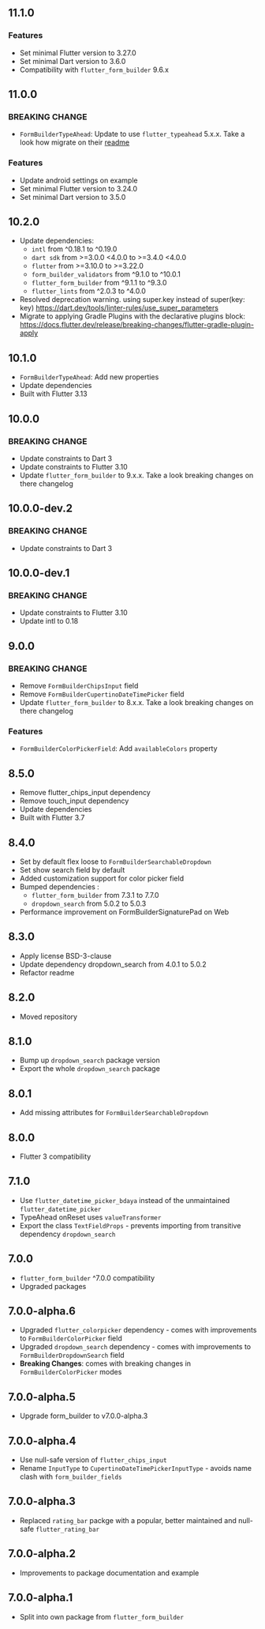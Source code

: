 ## 11.1.0

### Features

* Set minimal Flutter version to 3.27.0
* Set minimal Dart version to 3.6.0
* Compatibility with `flutter_form_builder` 9.6.x

## 11.0.0

### BREAKING CHANGE

* `FormBuilderTypeAhead`: Update to use `flutter_typeahead` 5.x.x. Take a look how migrate on their [readme](https://pub.dev/packages/flutter_typeahead#from-4x-to-5x)

### Features

* Update android settings on example
* Set minimal Flutter version to 3.24.0
* Set minimal Dart version to 3.5.0

## 10.2.0

* Update dependencies:
  * `intl` from ^0.18.1 to ^0.19.0
  * `dart sdk` from >=3.0.0 <4.0.0 to >=3.4.0 <4.0.0
  * `flutter` from >=3.10.0 to >=3.22.0
  * `form_builder_validators` from ^9.1.0 to ^10.0.1
  * `flutter_form_builder` from ^9.1.1 to ^9.3.0
  * `flutter_lints` from ^2.0.3 to ^4.0.0
* Resolved deprecation warning. using super.key instead of super(key: key) https://dart.dev/tools/linter-rules/use_super_parameters
* Migrate to applying Gradle Plugins with the declarative plugins block: https://docs.flutter.dev/release/breaking-changes/flutter-gradle-plugin-apply 

## 10.1.0

* `FormBuilderTypeAhead`: Add new properties
* Update dependencies
* Built with Flutter 3.13

## 10.0.0

### BREAKING CHANGE

* Update constraints to Dart 3
* Update constraints to Flutter 3.10
* Update `flutter_form_builder` to 9.x.x. Take a look breaking changes on there changelog

## 10.0.0-dev.2

### BREAKING CHANGE

* Update constraints to Dart 3

## 10.0.0-dev.1

### BREAKING CHANGE

* Update constraints to Flutter 3.10
* Update intl to 0.18

## 9.0.0

### BREAKING CHANGE

* Remove `FormBuilderChipsInput` field
* Remove `FormBuilderCupertinoDateTimePicker` field
* Update `flutter_form_builder` to 8.x.x. Take a look breaking changes on there changelog

### Features

* `FormBuilderColorPickerField`: Add `availableColors` property

## 8.5.0

* Remove flutter_chips_input dependency
* Remove touch_input dependency
* Update dependencies
* Built with Flutter 3.7

## 8.4.0

* Set by default flex loose to `FormBuilderSearchableDropdown`
* Set show search field by default
* Added customization support for color picker field
* Bumped dependencies :
  * `flutter_form_builder` from 7.3.1 to 7.7.0
  * `dropdown_search` from 5.0.2 to 5.0.3
* Performance improvement on FormBuilderSignaturePad on Web

## 8.3.0

* Apply license BSD-3-clause
* Update dependency dropdown_search from 4.0.1 to 5.0.2
* Refactor readme 

## 8.2.0

* Moved repository

## 8.1.0

* Bump up `dropdown_search` package version
* Export the whole `dropdown_search` package

## 8.0.1

* Add missing attributes for `FormBuilderSearchableDropdown`

## 8.0.0

* Flutter 3 compatibility

## 7.1.0

* Use `flutter_datetime_picker_bdaya` instead of the unmaintained `flutter_datetime_picker`
* TypeAhead onReset uses `valueTransformer`
* Export the class `TextFieldProps` - prevents importing from transitive dependency `dropdown_search`

## 7.0.0

* `flutter_form_builder` ^7.0.0 compatibility
* Upgraded packages

## 7.0.0-alpha.6

* Upgraded `flutter_colorpicker` dependency - comes with improvements to `FormBuilderColorPicker` field
* Upgraded `dropdown_search` dependency - comes with improvements to `FormBuilderDropdownSearch` field
* **Breaking Changes**: comes with breaking  changes in `FormBuilderColorPicker` modes

## 7.0.0-alpha.5

* Upgrade form_builder to v7.0.0-alpha.3

## 7.0.0-alpha.4

* Use null-safe version of `flutter_chips_input`
* Rename `InputType` to `CupertinoDateTimePickerInputType` - avoids name clash with `form_builder_fields`

## 7.0.0-alpha.3

* Replaced `rating_bar` packge with a popular, better maintained and null-safe `flutter_rating_bar`

## 7.0.0-alpha.2

* Improvements to package documentation and example

## 7.0.0-alpha.1

* Split into own package from `flutter_form_builder`
